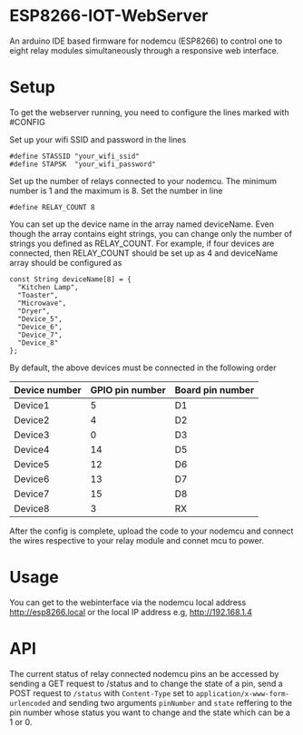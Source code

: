 # ESP8266-IOT-WebServer
An arduino IDE based firmware for nodemcu (ESP8266) to control one to eight relay modules simultaneously through a responsive web interface.

# Setup
To get the webserver running, you need to configure the lines marked  with #CONFIG

Set up your wifi SSID and password in the lines 

```
#define STASSID "your_wifi_ssid"
#define STAPSK  "your_wifi_password"
```

Set up the number of relays connected to your nodemcu. The minimum number is 1 and the maximum is 8. Set the number in line

```
#define RELAY_COUNT 8
```

You can set up the device name in the array named deviceName. Even though the array contains eight strings, you can change only the number of strings you defined as RELAY_COUNT.
For example, if four devices are connected, then RELAY_COUNT should be set up as 4 and deviceName array should be configured as

```
const String deviceName[8] = {
  "Kitchen Lamp",
  "Toaster",
  "Microwave",
  "Dryer",
  "Device_5",
  "Device_6",
  "Device_7",
  "Device_8"
};
```

By default, the above devices must be connected in the following order

| Device number |  GPIO pin number | Board pin number |
| ------- | --- | --- |
| Device1 | 5   | D1 |
| Device2 | 4   | D2 |
| Device3 | 0   | D3 |
| Device4 | 14  | D5 |
| Device5 | 12  | D6 |
| Device6 | 13  | D7 |
| Device7 | 15  | D8 |
| Device8 | 3   | RX |

After the config is complete, upload the code to your nodemcu and connect the wires respective to your relay module and connet mcu to power.

# Usage

You can get to the webinterface via the nodemcu local address http://esp8266.local or the local IP address e.g, http://192.168.1.4

# API

The current status of relay connected nodemcu pins an be accessed by sending a GET request to /status and to change the state of a pin, send a POST request to `/status` with `Content-Type` set to `application/x-www-form-urlencoded` and sending two arguments `pinNumber` and  `state` reffering to the pin number whose status you want to change and the state which can be a 1 or 0.
